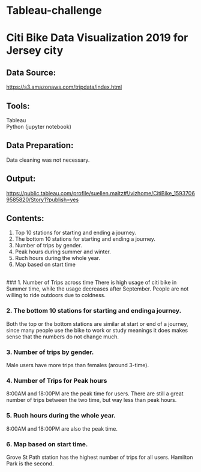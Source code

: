 # Tableau-challenge

# Citi Bike Data Visualization 2019 for Jersey city

## Data Source: 
https://s3.amazonaws.com/tripdata/index.html

## Tools: 
Tableau<br>
Python (jupyter notebook)

## Data Preparation:
Data cleaning was not necessary. 

## Output:
https://public.tableau.com/profile/suellen.maltz#!/vizhome/CitiBike_15937069585820/Story1?publish=yes
<br>

## Contents:
1. Top 10 stations for starting and ending a journey.
2. The bottom 10 stations for starting and ending a journey.
3. Number of trips by gender.
4. Peak hours during summer and winter.
5. Ruch hours during the whole year.
6. Map based on start time
<br>
### 1. Number of Trips across time
There is high usage of citi bike in Summer time, while the usage decreases after September. People are not willing to ride outdoors due to coldness.<br>

### 2. The bottom 10 stations for starting and endinga journey.
Both the top or the bottom stations are similar at start or end of a journey, since many people use the bike to work or study meanings it does makes sense that the numbers do not change much. <br>

### 3. Number of trips by gender.
Male users have more trips than females (around 3-time). <br>

### 4. Number of Trips for Peak hours
8:00AM and 18:00PM are the peak time for users. There are still a great number of trips between the two time, but way less than peak hours.<br>

### 5. Ruch hours during the whole year.
8:00AM and 18:00PM are also the peak time.<br>

### 6. Map based on start time.
Grove St Path station has the highest number of trips for all users. Hamilton Park is the second.<br>
